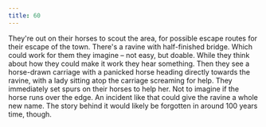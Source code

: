 ```yaml
---
title: 60
---
```


They're out on their horses to scout the area, for possible escape routes for their escape of the town.
There's a ravine with half-finished bridge.
Which could work for them they imagine &ndash; not easy, but doable.
While they think about how they could make it work they hear something.
Then they see a horse-drawn carriage with a panicked horse heading directly towards the ravine, with a lady sitting atop the carriage screaming for help.
They immediately set spurs on their horses to help her.
Not to imagine if the horse runs over the edge.
An incident like that could give the ravine a whole new name.
The story behind it would likely be forgotten in around 100 years time, though.
